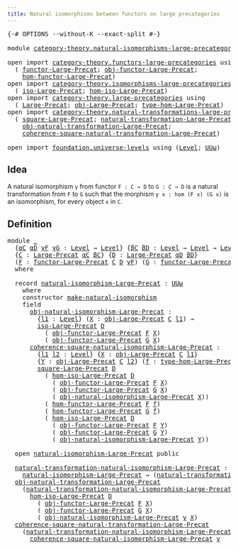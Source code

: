 ```yaml
---
title: Natural isomorphisms between functors on large precategories
---
```


<pre class="Agda"><a id="86" class="Symbol">{-#</a> <a id="90" class="Keyword">OPTIONS</a> <a id="98" class="Pragma">--without-K</a> <a id="110" class="Pragma">--exact-split</a> <a id="124" class="Symbol">#-}</a>

<a id="129" class="Keyword">module</a> <a id="136" href="category-theory.natural-isomorphisms-large-precategories.html" class="Module">category-theory.natural-isomorphisms-large-precategories</a> <a id="193" class="Keyword">where</a>

<a id="200" class="Keyword">open</a> <a id="205" class="Keyword">import</a> <a id="212" href="category-theory.functors-large-precategories.html" class="Module">category-theory.functors-large-precategories</a> <a id="257" class="Keyword">using</a>
  <a id="265" class="Symbol">(</a> <a id="267" href="category-theory.functors-large-precategories.html#982" class="Record">functor-Large-Precat</a><a id="287" class="Symbol">;</a> <a id="289" href="category-theory.functors-large-precategories.html#1085" class="Field">obj-functor-Large-Precat</a><a id="313" class="Symbol">;</a>
    <a id="319" href="category-theory.functors-large-precategories.html#1191" class="Field">hom-functor-Large-Precat</a><a id="343" class="Symbol">)</a>
<a id="345" class="Keyword">open</a> <a id="350" class="Keyword">import</a> <a id="357" href="category-theory.isomorphisms-large-precategories.html" class="Module">category-theory.isomorphisms-large-precategories</a> <a id="406" class="Keyword">using</a>
  <a id="414" class="Symbol">(</a> <a id="416" href="category-theory.isomorphisms-large-precategories.html#1879" class="Function">iso-Large-Precat</a><a id="432" class="Symbol">;</a> <a id="434" href="category-theory.isomorphisms-large-precategories.html#2025" class="Function">hom-iso-Large-Precat</a><a id="454" class="Symbol">)</a>
<a id="456" class="Keyword">open</a> <a id="461" class="Keyword">import</a> <a id="468" href="category-theory.large-precategories.html" class="Module">category-theory.large-precategories</a> <a id="504" class="Keyword">using</a>
  <a id="512" class="Symbol">(</a> <a id="514" href="category-theory.large-precategories.html#668" class="Record">Large-Precat</a><a id="526" class="Symbol">;</a> <a id="528" href="category-theory.large-precategories.html#786" class="Field">obj-Large-Precat</a><a id="544" class="Symbol">;</a> <a id="546" href="category-theory.large-precategories.html#2377" class="Function">type-hom-Large-Precat</a><a id="567" class="Symbol">)</a>
<a id="569" class="Keyword">open</a> <a id="574" class="Keyword">import</a> <a id="581" href="category-theory.natural-transformations-large-precategories.html" class="Module">category-theory.natural-transformations-large-precategories</a> <a id="641" class="Keyword">using</a>
  <a id="649" class="Symbol">(</a> <a id="651" href="category-theory.natural-transformations-large-precategories.html#1045" class="Function">square-Large-Precat</a><a id="670" class="Symbol">;</a> <a id="672" href="category-theory.natural-transformations-large-precategories.html#1804" class="Record">natural-transformation-Large-Precat</a><a id="707" class="Symbol">;</a>
    <a id="713" href="category-theory.natural-transformations-large-precategories.html#1916" class="Field">obj-natural-transformation-Large-Precat</a><a id="752" class="Symbol">;</a>
    <a id="758" href="category-theory.natural-transformations-large-precategories.html#2131" class="Field">coherence-square-natural-transformation-Large-Precat</a><a id="810" class="Symbol">)</a>
    
<a id="817" class="Keyword">open</a> <a id="822" class="Keyword">import</a> <a id="829" href="foundation.universe-levels.html" class="Module">foundation.universe-levels</a> <a id="856" class="Keyword">using</a> <a id="862" class="Symbol">(</a><a id="863" href="Agda.Primitive.html#597" class="Postulate">Level</a><a id="868" class="Symbol">;</a> <a id="870" href="foundation-core.universe-levels.html#247" class="Primitive">UUω</a><a id="873" class="Symbol">)</a>
</pre>
## Idea

A natural isomorphism `γ` from functor `F : C → D` to `G : C → D` is a natural transformation from `F` to `G` such that the morphism `γ x : hom (F x) (G x)` is an isomorphism, for every object `x` in `C`.

## Definition

<pre class="Agda"><a id="1118" class="Keyword">module</a> <a id="1125" href="category-theory.natural-isomorphisms-large-precategories.html#1125" class="Module">_</a>
  <a id="1129" class="Symbol">{</a><a id="1130" href="category-theory.natural-isomorphisms-large-precategories.html#1130" class="Bound">αC</a> <a id="1133" href="category-theory.natural-isomorphisms-large-precategories.html#1133" class="Bound">αD</a> <a id="1136" href="category-theory.natural-isomorphisms-large-precategories.html#1136" class="Bound">γF</a> <a id="1139" href="category-theory.natural-isomorphisms-large-precategories.html#1139" class="Bound">γG</a> <a id="1142" class="Symbol">:</a> <a id="1144" href="Agda.Primitive.html#597" class="Postulate">Level</a> <a id="1150" class="Symbol">→</a> <a id="1152" href="Agda.Primitive.html#597" class="Postulate">Level</a><a id="1157" class="Symbol">}</a> <a id="1159" class="Symbol">{</a><a id="1160" href="category-theory.natural-isomorphisms-large-precategories.html#1160" class="Bound">βC</a> <a id="1163" href="category-theory.natural-isomorphisms-large-precategories.html#1163" class="Bound">βD</a> <a id="1166" class="Symbol">:</a> <a id="1168" href="Agda.Primitive.html#597" class="Postulate">Level</a> <a id="1174" class="Symbol">→</a> <a id="1176" href="Agda.Primitive.html#597" class="Postulate">Level</a> <a id="1182" class="Symbol">→</a> <a id="1184" href="Agda.Primitive.html#597" class="Postulate">Level</a><a id="1189" class="Symbol">}</a>
  <a id="1193" class="Symbol">{</a><a id="1194" href="category-theory.natural-isomorphisms-large-precategories.html#1194" class="Bound">C</a> <a id="1196" class="Symbol">:</a> <a id="1198" href="category-theory.large-precategories.html#668" class="Record">Large-Precat</a> <a id="1211" href="category-theory.natural-isomorphisms-large-precategories.html#1130" class="Bound">αC</a> <a id="1214" href="category-theory.natural-isomorphisms-large-precategories.html#1160" class="Bound">βC</a><a id="1216" class="Symbol">}</a> <a id="1218" class="Symbol">{</a><a id="1219" href="category-theory.natural-isomorphisms-large-precategories.html#1219" class="Bound">D</a> <a id="1221" class="Symbol">:</a> <a id="1223" href="category-theory.large-precategories.html#668" class="Record">Large-Precat</a> <a id="1236" href="category-theory.natural-isomorphisms-large-precategories.html#1133" class="Bound">αD</a> <a id="1239" href="category-theory.natural-isomorphisms-large-precategories.html#1163" class="Bound">βD</a><a id="1241" class="Symbol">}</a>
  <a id="1245" class="Symbol">(</a><a id="1246" href="category-theory.natural-isomorphisms-large-precategories.html#1246" class="Bound">F</a> <a id="1248" class="Symbol">:</a> <a id="1250" href="category-theory.functors-large-precategories.html#982" class="Record">functor-Large-Precat</a> <a id="1271" href="category-theory.natural-isomorphisms-large-precategories.html#1194" class="Bound">C</a> <a id="1273" href="category-theory.natural-isomorphisms-large-precategories.html#1219" class="Bound">D</a> <a id="1275" href="category-theory.natural-isomorphisms-large-precategories.html#1136" class="Bound">γF</a><a id="1277" class="Symbol">)</a> <a id="1279" class="Symbol">(</a><a id="1280" href="category-theory.natural-isomorphisms-large-precategories.html#1280" class="Bound">G</a> <a id="1282" class="Symbol">:</a> <a id="1284" href="category-theory.functors-large-precategories.html#982" class="Record">functor-Large-Precat</a> <a id="1305" href="category-theory.natural-isomorphisms-large-precategories.html#1194" class="Bound">C</a> <a id="1307" href="category-theory.natural-isomorphisms-large-precategories.html#1219" class="Bound">D</a> <a id="1309" href="category-theory.natural-isomorphisms-large-precategories.html#1139" class="Bound">γG</a><a id="1311" class="Symbol">)</a>
  <a id="1315" class="Keyword">where</a>

  <a id="1324" class="Keyword">record</a> <a id="1331" href="category-theory.natural-isomorphisms-large-precategories.html#1331" class="Record">natural-isomorphism-Large-Precat</a> <a id="1364" class="Symbol">:</a> <a id="1366" href="foundation-core.universe-levels.html#247" class="Primitive">UUω</a>
    <a id="1374" class="Keyword">where</a>
    <a id="1384" class="Keyword">constructor</a> <a id="1396" href="category-theory.natural-isomorphisms-large-precategories.html#1396" class="InductiveConstructor">make-natural-isomorphism</a>
    <a id="1425" class="Keyword">field</a>
      <a id="1437" href="category-theory.natural-isomorphisms-large-precategories.html#1437" class="Field">obj-natural-isomorphism-Large-Precat</a> <a id="1474" class="Symbol">:</a>
        <a id="1484" class="Symbol">{</a><a id="1485" href="category-theory.natural-isomorphisms-large-precategories.html#1485" class="Bound">l1</a> <a id="1488" class="Symbol">:</a> <a id="1490" href="Agda.Primitive.html#597" class="Postulate">Level</a><a id="1495" class="Symbol">}</a> <a id="1497" class="Symbol">(</a><a id="1498" href="category-theory.natural-isomorphisms-large-precategories.html#1498" class="Bound">X</a> <a id="1500" class="Symbol">:</a> <a id="1502" href="category-theory.large-precategories.html#786" class="Field">obj-Large-Precat</a> <a id="1519" href="category-theory.natural-isomorphisms-large-precategories.html#1194" class="Bound">C</a> <a id="1521" href="category-theory.natural-isomorphisms-large-precategories.html#1485" class="Bound">l1</a><a id="1523" class="Symbol">)</a> <a id="1525" class="Symbol">→</a>
        <a id="1535" href="category-theory.isomorphisms-large-precategories.html#1879" class="Function">iso-Large-Precat</a> <a id="1552" href="category-theory.natural-isomorphisms-large-precategories.html#1219" class="Bound">D</a>
          <a id="1564" class="Symbol">(</a> <a id="1566" href="category-theory.functors-large-precategories.html#1085" class="Field">obj-functor-Large-Precat</a> <a id="1591" href="category-theory.natural-isomorphisms-large-precategories.html#1246" class="Bound">F</a> <a id="1593" href="category-theory.natural-isomorphisms-large-precategories.html#1498" class="Bound">X</a><a id="1594" class="Symbol">)</a>
          <a id="1606" class="Symbol">(</a> <a id="1608" href="category-theory.functors-large-precategories.html#1085" class="Field">obj-functor-Large-Precat</a> <a id="1633" href="category-theory.natural-isomorphisms-large-precategories.html#1280" class="Bound">G</a> <a id="1635" href="category-theory.natural-isomorphisms-large-precategories.html#1498" class="Bound">X</a><a id="1636" class="Symbol">)</a>
      <a id="1644" href="category-theory.natural-isomorphisms-large-precategories.html#1644" class="Field">coherence-square-natural-isomorphism-Large-Precat</a> <a id="1694" class="Symbol">:</a>
        <a id="1704" class="Symbol">{</a><a id="1705" href="category-theory.natural-isomorphisms-large-precategories.html#1705" class="Bound">l1</a> <a id="1708" href="category-theory.natural-isomorphisms-large-precategories.html#1708" class="Bound">l2</a> <a id="1711" class="Symbol">:</a> <a id="1713" href="Agda.Primitive.html#597" class="Postulate">Level</a><a id="1718" class="Symbol">}</a> <a id="1720" class="Symbol">{</a><a id="1721" href="category-theory.natural-isomorphisms-large-precategories.html#1721" class="Bound">X</a> <a id="1723" class="Symbol">:</a> <a id="1725" href="category-theory.large-precategories.html#786" class="Field">obj-Large-Precat</a> <a id="1742" href="category-theory.natural-isomorphisms-large-precategories.html#1194" class="Bound">C</a> <a id="1744" href="category-theory.natural-isomorphisms-large-precategories.html#1705" class="Bound">l1</a><a id="1746" class="Symbol">}</a>
        <a id="1756" class="Symbol">{</a><a id="1757" href="category-theory.natural-isomorphisms-large-precategories.html#1757" class="Bound">Y</a> <a id="1759" class="Symbol">:</a> <a id="1761" href="category-theory.large-precategories.html#786" class="Field">obj-Large-Precat</a> <a id="1778" href="category-theory.natural-isomorphisms-large-precategories.html#1194" class="Bound">C</a> <a id="1780" href="category-theory.natural-isomorphisms-large-precategories.html#1708" class="Bound">l2</a><a id="1782" class="Symbol">}</a> <a id="1784" class="Symbol">(</a><a id="1785" href="category-theory.natural-isomorphisms-large-precategories.html#1785" class="Bound">f</a> <a id="1787" class="Symbol">:</a> <a id="1789" href="category-theory.large-precategories.html#2377" class="Function">type-hom-Large-Precat</a> <a id="1811" href="category-theory.natural-isomorphisms-large-precategories.html#1194" class="Bound">C</a> <a id="1813" href="category-theory.natural-isomorphisms-large-precategories.html#1721" class="Bound">X</a> <a id="1815" href="category-theory.natural-isomorphisms-large-precategories.html#1757" class="Bound">Y</a><a id="1816" class="Symbol">)</a> <a id="1818" class="Symbol">→</a>
        <a id="1828" href="category-theory.natural-transformations-large-precategories.html#1045" class="Function">square-Large-Precat</a> <a id="1848" href="category-theory.natural-isomorphisms-large-precategories.html#1219" class="Bound">D</a>
          <a id="1860" class="Symbol">(</a> <a id="1862" href="category-theory.isomorphisms-large-precategories.html#2025" class="Function">hom-iso-Large-Precat</a> <a id="1883" href="category-theory.natural-isomorphisms-large-precategories.html#1219" class="Bound">D</a>
            <a id="1897" class="Symbol">(</a> <a id="1899" href="category-theory.functors-large-precategories.html#1085" class="Field">obj-functor-Large-Precat</a> <a id="1924" href="category-theory.natural-isomorphisms-large-precategories.html#1246" class="Bound">F</a> <a id="1926" href="category-theory.natural-isomorphisms-large-precategories.html#1721" class="Bound">X</a><a id="1927" class="Symbol">)</a>
            <a id="1941" class="Symbol">(</a> <a id="1943" href="category-theory.functors-large-precategories.html#1085" class="Field">obj-functor-Large-Precat</a> <a id="1968" href="category-theory.natural-isomorphisms-large-precategories.html#1280" class="Bound">G</a> <a id="1970" href="category-theory.natural-isomorphisms-large-precategories.html#1721" class="Bound">X</a><a id="1971" class="Symbol">)</a>
            <a id="1985" class="Symbol">(</a> <a id="1987" href="category-theory.natural-isomorphisms-large-precategories.html#1437" class="Field">obj-natural-isomorphism-Large-Precat</a> <a id="2024" href="category-theory.natural-isomorphisms-large-precategories.html#1721" class="Bound">X</a><a id="2025" class="Symbol">))</a>
          <a id="2038" class="Symbol">(</a> <a id="2040" href="category-theory.functors-large-precategories.html#1191" class="Field">hom-functor-Large-Precat</a> <a id="2065" href="category-theory.natural-isomorphisms-large-precategories.html#1246" class="Bound">F</a> <a id="2067" href="category-theory.natural-isomorphisms-large-precategories.html#1785" class="Bound">f</a><a id="2068" class="Symbol">)</a>
          <a id="2080" class="Symbol">(</a> <a id="2082" href="category-theory.functors-large-precategories.html#1191" class="Field">hom-functor-Large-Precat</a> <a id="2107" href="category-theory.natural-isomorphisms-large-precategories.html#1280" class="Bound">G</a> <a id="2109" href="category-theory.natural-isomorphisms-large-precategories.html#1785" class="Bound">f</a><a id="2110" class="Symbol">)</a>
          <a id="2122" class="Symbol">(</a> <a id="2124" href="category-theory.isomorphisms-large-precategories.html#2025" class="Function">hom-iso-Large-Precat</a> <a id="2145" href="category-theory.natural-isomorphisms-large-precategories.html#1219" class="Bound">D</a>
            <a id="2159" class="Symbol">(</a> <a id="2161" href="category-theory.functors-large-precategories.html#1085" class="Field">obj-functor-Large-Precat</a> <a id="2186" href="category-theory.natural-isomorphisms-large-precategories.html#1246" class="Bound">F</a> <a id="2188" href="category-theory.natural-isomorphisms-large-precategories.html#1757" class="Bound">Y</a><a id="2189" class="Symbol">)</a>
            <a id="2203" class="Symbol">(</a> <a id="2205" href="category-theory.functors-large-precategories.html#1085" class="Field">obj-functor-Large-Precat</a> <a id="2230" href="category-theory.natural-isomorphisms-large-precategories.html#1280" class="Bound">G</a> <a id="2232" href="category-theory.natural-isomorphisms-large-precategories.html#1757" class="Bound">Y</a><a id="2233" class="Symbol">)</a>
            <a id="2247" class="Symbol">(</a> <a id="2249" href="category-theory.natural-isomorphisms-large-precategories.html#1437" class="Field">obj-natural-isomorphism-Large-Precat</a> <a id="2286" href="category-theory.natural-isomorphisms-large-precategories.html#1757" class="Bound">Y</a><a id="2287" class="Symbol">))</a>
               
  <a id="2308" class="Keyword">open</a> <a id="2313" href="category-theory.natural-isomorphisms-large-precategories.html#1331" class="Module">natural-isomorphism-Large-Precat</a> <a id="2346" class="Keyword">public</a>

  <a id="2356" href="category-theory.natural-isomorphisms-large-precategories.html#2356" class="Function">natural-transformation-natural-isomorphism-Large-Precat</a> <a id="2412" class="Symbol">:</a>
    <a id="2418" href="category-theory.natural-isomorphisms-large-precategories.html#1331" class="Record">natural-isomorphism-Large-Precat</a> <a id="2451" class="Symbol">→</a> <a id="2453" class="Symbol">(</a><a id="2454" href="category-theory.natural-transformations-large-precategories.html#1804" class="Record">natural-transformation-Large-Precat</a> <a id="2490" href="category-theory.natural-isomorphisms-large-precategories.html#1246" class="Bound">F</a> <a id="2492" href="category-theory.natural-isomorphisms-large-precategories.html#1280" class="Bound">G</a><a id="2493" class="Symbol">)</a>
  <a id="2497" href="category-theory.natural-transformations-large-precategories.html#1916" class="Field">obj-natural-transformation-Large-Precat</a>
    <a id="2541" class="Symbol">(</a><a id="2542" href="category-theory.natural-isomorphisms-large-precategories.html#2356" class="Function">natural-transformation-natural-isomorphism-Large-Precat</a> <a id="2598" href="category-theory.natural-isomorphisms-large-precategories.html#2598" class="Bound">γ</a><a id="2599" class="Symbol">)</a> <a id="2601" href="category-theory.natural-isomorphisms-large-precategories.html#2601" class="Bound">X</a> <a id="2603" class="Symbol">=</a>
      <a id="2611" href="category-theory.isomorphisms-large-precategories.html#2025" class="Function">hom-iso-Large-Precat</a> <a id="2632" href="category-theory.natural-isomorphisms-large-precategories.html#1219" class="Bound">D</a>
        <a id="2642" class="Symbol">(</a> <a id="2644" href="category-theory.functors-large-precategories.html#1085" class="Field">obj-functor-Large-Precat</a> <a id="2669" href="category-theory.natural-isomorphisms-large-precategories.html#1246" class="Bound">F</a> <a id="2671" href="category-theory.natural-isomorphisms-large-precategories.html#2601" class="Bound">X</a><a id="2672" class="Symbol">)</a>
        <a id="2682" class="Symbol">(</a> <a id="2684" href="category-theory.functors-large-precategories.html#1085" class="Field">obj-functor-Large-Precat</a> <a id="2709" href="category-theory.natural-isomorphisms-large-precategories.html#1280" class="Bound">G</a> <a id="2711" href="category-theory.natural-isomorphisms-large-precategories.html#2601" class="Bound">X</a><a id="2712" class="Symbol">)</a>
        <a id="2722" class="Symbol">(</a> <a id="2724" href="category-theory.natural-isomorphisms-large-precategories.html#1437" class="Field">obj-natural-isomorphism-Large-Precat</a> <a id="2761" href="category-theory.natural-isomorphisms-large-precategories.html#2598" class="Bound">γ</a> <a id="2763" href="category-theory.natural-isomorphisms-large-precategories.html#2601" class="Bound">X</a><a id="2764" class="Symbol">)</a>
  <a id="2768" href="category-theory.natural-transformations-large-precategories.html#2131" class="Field">coherence-square-natural-transformation-Large-Precat</a>
    <a id="2825" class="Symbol">(</a><a id="2826" href="category-theory.natural-isomorphisms-large-precategories.html#2356" class="Function">natural-transformation-natural-isomorphism-Large-Precat</a> <a id="2882" href="category-theory.natural-isomorphisms-large-precategories.html#2882" class="Bound">γ</a><a id="2883" class="Symbol">)</a> <a id="2885" class="Symbol">=</a>
      <a id="2893" href="category-theory.natural-isomorphisms-large-precategories.html#1644" class="Field">coherence-square-natural-isomorphism-Large-Precat</a> <a id="2943" href="category-theory.natural-isomorphisms-large-precategories.html#2882" class="Bound">γ</a>
</pre>